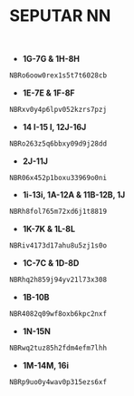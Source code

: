 # SEPUTAR NN

<br>

- **1G-7G & 1H-8H**
```bash
NBRo6oow0rex1s5t7t6028cb
```
- **1E-7E & 1F-8F**
```sh
NBRxv0y4p6lpv052kzrs7pzj
```
- **14 I-15 I, 12J-16J**
```bash
NBRo263z5q6bbxy09d9j28dd
```
- **2J-11J**
```sh
NBR06x452p1boxu33969o0ni
```
- **1i-13i, 1A-12A & 11B-12B, 1J**
```bash
NBRh8fol765m72xd6j1t8819
```
- **1K-7K & 1L-8L**
```sh
NBRiv4173d17ahu8u5zj1s0o
```
- **1C-7C & 1D-8D**
```bash
NBRhq2h859j94yv21l73x308
```
- **1B-10B**
```sh
NBR4082q09wf8oxb6kpc2nxf
```
- **1N-15N**
```bash
NBRwq2tuz85h2fdm4efm7lhh
```
- **1M-14M, 16i**
```sh
NBRp9uo0y4wav0p315ezs6xf
```
<br>
